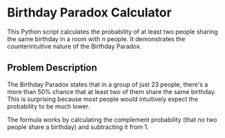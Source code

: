 # Birthday Paradox Calculator

This Python script calculates the probability of at least two people sharing the same birthday in a room with *n* people. It demonstrates the counterintuitive nature of the Birthday Paradox.

## Problem Description

The Birthday Paradox states that in a group of just 23 people, there's a more than 50% chance that at least two of them share the same birthday. This is surprising because most people would intuitively expect the probability to be much lower.

The formula works by calculating the complement probability (that no two people share a birthday) and subtracting it from 1.
